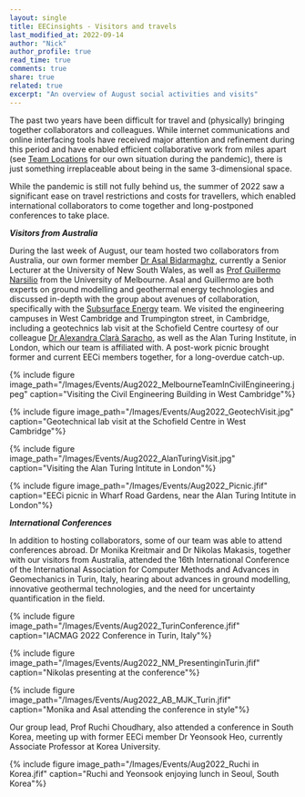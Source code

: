 ```yaml
---
layout: single
title: EECinsights - Visitors and travels
last_modified_at: 2022-09-14
author: "Nick"
author_profile: true
read_time: true
comments: true
share: true
related: true
excerpt: "An overview of August social activities and visits"
---
```


The past two years have been difficult for travel and (physically) bringing together collaborators and colleagues. While internet communications and online interfacing tools have received major attention and refinement during this period and have enabled efficient collaborative work from miles apart (see [Team Locations](https://eeci.github.io/home/TeamLocations/) for our own situation during the pandemic), there is just something irreplaceable about being in the same 3-dimensional space.

While the pandemic is still not fully behind us, the summer of 2022 saw a significant ease on travel restrictions and costs for travellers, which enabled international collaborators to come together and long-postponed conferences to take place.

**_Visitors from Australia_**

During the last week of August, our team hosted two collaborators from Australia, our own former member [Dr Asal Bidarmaghz](https://research.unsw.edu.au/people/dr-asal-bidarmaghz), currently a Senior Lecturer at the University of New South Wales, as well as [Prof Guillermo Narsilio](https://findanexpert.unimelb.edu.au/profile/143722-guillermo-narsilio) from the University of Melbourne. Asal and Guillermo are both experts on ground modelling and geothermal energy technologies and discussed in-depth with the group about avenues of collaboration, specifically with the [Subsurface Energy](https://eeci.github.io/home/docs/subsurface/) team. We visited the engineering campuses in West Cambridge and Trumpington street, in Cambridge, including a geotechnics lab visit at the Schofield Centre courtesy of our colleague [Dr Alexandra Clarà Saracho](https://www-geo.eng.cam.ac.uk/directory/alexandra-clara-saracho), as well as the Alan Turing Institute, in London, which our team is affiliated with. A post-work picnic brought former and current EECi members together, for a long-overdue catch-up.


{% include figure image_path="/Images/Events/Aug2022_MelbourneTeamInCivilEngineering.jpeg" caption="Visiting the Civil Engineering Building in West Cambridge"%}

{% include figure image_path="/Images/Events/Aug2022_GeotechVisit.jpg" caption="Geotechnical lab visit at the Schofield Centre in West Cambridge"%}

{% include figure image_path="/Images/Events/Aug2022_AlanTuringVisit.jpg" caption="Visiting the Alan Turing Intitute in London"%}

{% include figure image_path="/Images/Events/Aug2022_Picnic.jfif" caption="EECi picnic in Wharf Road Gardens, near the Alan Turing Intitute in London"%}



**_International Conferences_**

In addition to hosting collaborators, some of our team was able to attend conferences abroad. Dr Monika Kreitmair and Dr Nikolas Makasis, together with our visitors from Australia, attended the 16th International Conference of the International Association for Computer Methods and Advances in Geomechanics in Turin, Italy, hearing about advances in ground modelling, innovative geothermal technologies, and the need for uncertainty quantification in the field.

{% include figure image_path="/Images/Events/Aug2022_TurinConference.jfif" caption="IACMAG 2022 Conference in Turin, Italy"%}

{% include figure image_path="/Images/Events/Aug2022_NM_PresentinginTurin.jfif" caption="Nikolas presenting at the conference"%}

{% include figure image_path="/Images/Events/Aug2022_AB_MJK_Turin.jfif" caption="Monika and Asal attending the conference in style"%}

Our group lead, Prof Ruchi Choudhary, also attended a conference in South Korea, meeting up with former EECi member Dr Yeonsook Heo, currently Associate Professor at Korea University.

{% include figure image_path="/Images/Events/Aug2022_Ruchi in Korea.jfif" caption="Ruchi and Yeonsook enjoying lunch in Seoul, South Korea"%}

